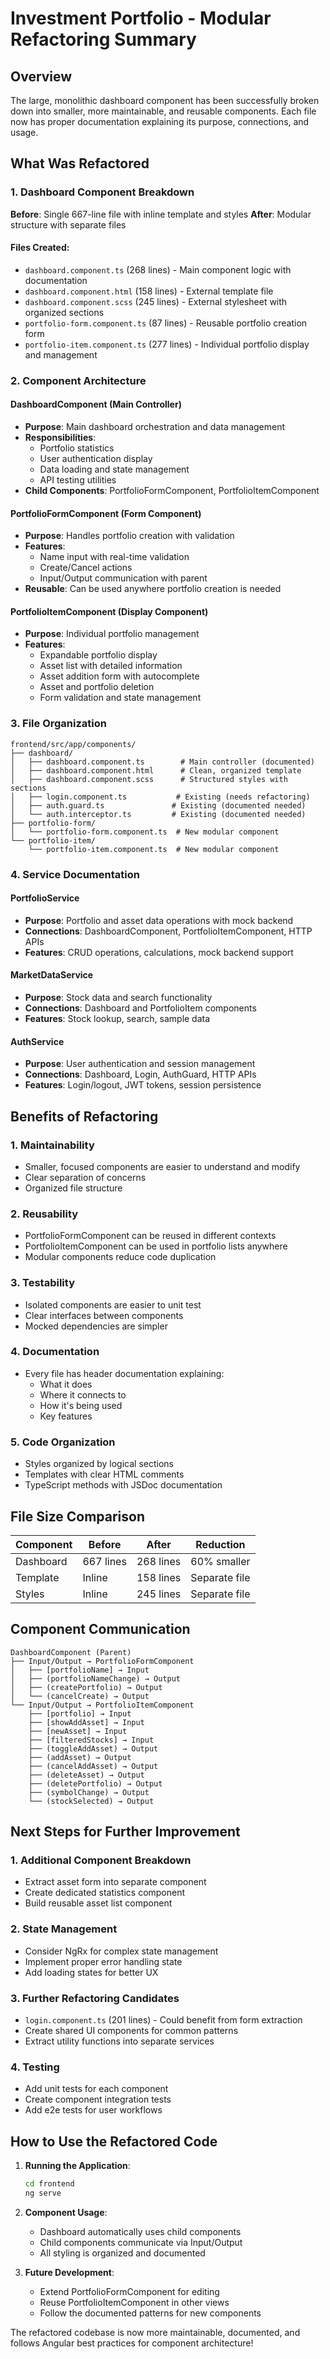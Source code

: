 # Investment Portfolio - Modular Refactoring Summary

## Overview
The large, monolithic dashboard component has been successfully broken down into smaller, more maintainable, and reusable components. Each file now has proper documentation explaining its purpose, connections, and usage.

## What Was Refactored

### 1. Dashboard Component Breakdown
**Before**: Single 667-line file with inline template and styles
**After**: Modular structure with separate files

#### Files Created:
- `dashboard.component.ts` (268 lines) - Main component logic with documentation
- `dashboard.component.html` (158 lines) - External template file
- `dashboard.component.scss` (245 lines) - External stylesheet with organized sections
- `portfolio-form.component.ts` (87 lines) - Reusable portfolio creation form
- `portfolio-item.component.ts` (277 lines) - Individual portfolio display and management

### 2. Component Architecture

#### **DashboardComponent** (Main Controller)
- **Purpose**: Main dashboard orchestration and data management
- **Responsibilities**: 
  - Portfolio statistics
  - User authentication display
  - Data loading and state management
  - API testing utilities
- **Child Components**: PortfolioFormComponent, PortfolioItemComponent

#### **PortfolioFormComponent** (Form Component)
- **Purpose**: Handles portfolio creation with validation
- **Features**:
  - Name input with real-time validation
  - Create/Cancel actions
  - Input/Output communication with parent
- **Reusable**: Can be used anywhere portfolio creation is needed

#### **PortfolioItemComponent** (Display Component)
- **Purpose**: Individual portfolio management
- **Features**:
  - Expandable portfolio display
  - Asset list with detailed information
  - Asset addition form with autocomplete
  - Asset and portfolio deletion
  - Form validation and state management

### 3. File Organization

```
frontend/src/app/components/
├── dashboard/
│   ├── dashboard.component.ts        # Main controller (documented)
│   ├── dashboard.component.html      # Clean, organized template
│   ├── dashboard.component.scss      # Structured styles with sections
│   ├── login.component.ts           # Existing (needs refactoring)
│   ├── auth.guard.ts               # Existing (documented needed)
│   └── auth.interceptor.ts         # Existing (documented needed)
├── portfolio-form/
│   └── portfolio-form.component.ts  # New modular component
└── portfolio-item/
    └── portfolio-item.component.ts  # New modular component
```

### 4. Service Documentation

#### **PortfolioService**
- **Purpose**: Portfolio and asset data operations with mock backend
- **Connections**: DashboardComponent, PortfolioItemComponent, HTTP APIs
- **Features**: CRUD operations, calculations, mock backend support

#### **MarketDataService**
- **Purpose**: Stock data and search functionality
- **Connections**: Dashboard and PortfolioItem components
- **Features**: Stock lookup, search, sample data

#### **AuthService**
- **Purpose**: User authentication and session management
- **Connections**: Dashboard, Login, AuthGuard, HTTP APIs
- **Features**: Login/logout, JWT tokens, session persistence

## Benefits of Refactoring

### 1. **Maintainability**
- Smaller, focused components are easier to understand and modify
- Clear separation of concerns
- Organized file structure

### 2. **Reusability** 
- PortfolioFormComponent can be reused in different contexts
- PortfolioItemComponent can be used in portfolio lists anywhere
- Modular components reduce code duplication

### 3. **Testability**
- Isolated components are easier to unit test
- Clear interfaces between components
- Mocked dependencies are simpler

### 4. **Documentation**
- Every file has header documentation explaining:
  - What it does
  - Where it connects to
  - How it's being used
  - Key features

### 5. **Code Organization**
- Styles organized by logical sections
- Templates with clear HTML comments
- TypeScript methods with JSDoc documentation

## File Size Comparison

| Component | Before | After | Reduction |
|-----------|--------|-------|-----------|
| Dashboard | 667 lines | 268 lines | 60% smaller |
| Template | Inline | 158 lines | Separate file |
| Styles | Inline | 245 lines | Separate file |

## Component Communication

```
DashboardComponent (Parent)
├── Input/Output → PortfolioFormComponent
│   ├── [portfolioName] → Input
│   ├── (portfolioNameChange) → Output
│   ├── (createPortfolio) → Output
│   └── (cancelCreate) → Output
└── Input/Output → PortfolioItemComponent
    ├── [portfolio] → Input
    ├── [showAddAsset] → Input
    ├── [newAsset] → Input
    ├── [filteredStocks] → Input
    ├── (toggleAddAsset) → Output
    ├── (addAsset) → Output
    ├── (cancelAddAsset) → Output
    ├── (deleteAsset) → Output
    ├── (deletePortfolio) → Output
    ├── (symbolChange) → Output
    └── (stockSelected) → Output
```

## Next Steps for Further Improvement

### 1. **Additional Component Breakdown**
- Extract asset form into separate component
- Create dedicated statistics component
- Build reusable asset list component

### 2. **State Management**
- Consider NgRx for complex state management
- Implement proper error handling state
- Add loading states for better UX

### 3. **Further Refactoring Candidates**
- `login.component.ts` (201 lines) - Could benefit from form extraction
- Create shared UI components for common patterns
- Extract utility functions into separate services

### 4. **Testing**
- Add unit tests for each component
- Create component integration tests
- Add e2e tests for user workflows

## How to Use the Refactored Code

1. **Running the Application**:
   ```bash
   cd frontend
   ng serve
   ```

2. **Component Usage**:
   - Dashboard automatically uses child components
   - Child components communicate via Input/Output
   - All styling is organized and documented

3. **Future Development**:
   - Extend PortfolioFormComponent for editing
   - Reuse PortfolioItemComponent in other views
   - Follow the documented patterns for new components

The refactored codebase is now more maintainable, documented, and follows Angular best practices for component architecture! 